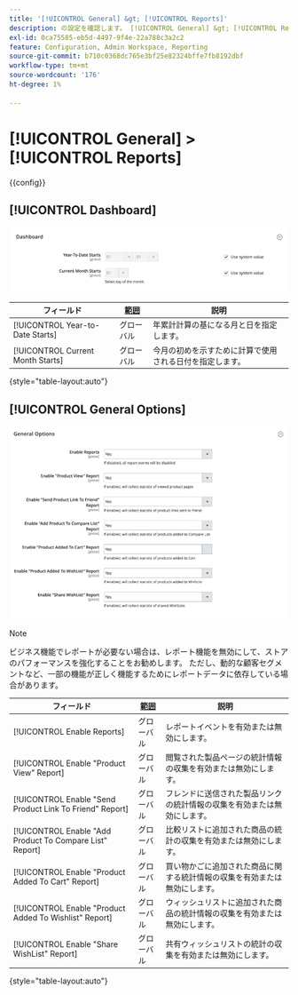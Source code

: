 ```yaml
---
title: '[!UICONTROL General] &gt; [!UICONTROL Reports]'
description: の設定を確認します。 [!UICONTROL General] &gt; [!UICONTROL Reports] コマース管理者のページ。
exl-id: 0ca75585-eb5d-4497-9f4e-22a788c3a2c2
feature: Configuration, Admin Workspace, Reporting
source-git-commit: b710c0368dc765e3bf25e82324bffe7fb8192dbf
workflow-type: tm+mt
source-wordcount: '176'
ht-degree: 1%

---
```


# [!UICONTROL General] > [!UICONTROL Reports]

{{config}}

## [!UICONTROL Dashboard]

![Dashboard](./assets/reports-dashboard.png)<!-- zoom -->

<!-- [Dashboard](https://docs.magento.com/user-guide/stores/admin-dashboard.html) -->

| フィールド | [範囲](../../getting-started/websites-stores-views.md#scope-settings) | 説明 |
|--- |--- |--- |
| [!UICONTROL Year-to-Date Starts] | グローバル | 年累計計算の基になる月と日を指定します。 |
| [!UICONTROL Current Month Starts] | グローバル | 今月の初めを示すために計算で使用される日付を指定します。 |

{style="table-layout:auto"}

## [!UICONTROL General Options]

![一般オプション](./assets/reports-general-options.png)<!-- zoom -->

>[!NOTE]
>
>ビジネス機能でレポートが必要ない場合は、レポート機能を無効にして、ストアのパフォーマンスを強化することをお勧めします。 ただし、動的な顧客セグメントなど、一部の機能が正しく機能するためにレポートデータに依存している場合があります。

| フィールド | [範囲](../../getting-started/websites-stores-views.md#scope-settings) | 説明 |
|--- |--- |--- |
| [!UICONTROL Enable Reports] | グローバル | レポートイベントを有効または無効にします。 |
| [!UICONTROL Enable "Product View" Report] | グローバル | 閲覧された製品ページの統計情報の収集を有効または無効にします。 |
| [!UICONTROL Enable "Send Product Link To Friend" Report] | グローバル | フレンドに送信された製品リンクの統計情報の収集を有効または無効にします。 |
| [!UICONTROL Enable "Add Product To Compare List" Report] | グローバル | 比較リストに追加された商品の統計の収集を有効または無効にします。 |
| [!UICONTROL Enable "Product Added To Cart" Report] | グローバル | 買い物かごに追加された商品に関する統計情報の収集を有効または無効にします。 |
| [!UICONTROL Enable "Product Added To Wishlist" Report] | グローバル | ウィッシュリストに追加された商品の統計情報の収集を有効または無効にします。 |
| [!UICONTROL Enable "Share WishList" Report] | グローバル | 共有ウィッシュリストの統計の収集を有効または無効にします。 |

{style="table-layout:auto"}
